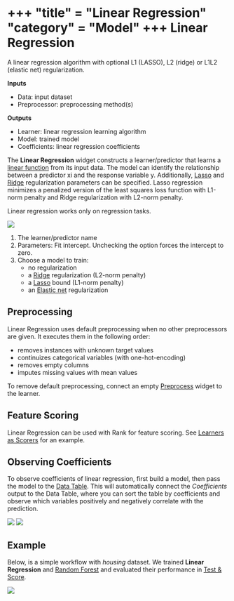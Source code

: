 +++
"title" = "Linear Regression"
"category" = "Model"
+++
Linear Regression
=================

A linear regression algorithm with optional L1 (LASSO), L2 (ridge) or L1L2 (elastic net) regularization.

**Inputs**

- Data: input dataset
- Preprocessor: preprocessing method(s)

**Outputs**

- Learner: linear regression learning algorithm
- Model: trained model
- Coefficients: linear regression coefficients

The **Linear Regression** widget constructs a learner/predictor that learns a [linear function](https://en.wikipedia.org/wiki/Linear_regression) from its input data. The model can identify the relationship between a predictor xi and the response variable y. Additionally, [Lasso](https://en.wikipedia.org/wiki/Least_squares#Lasso_method) and [Ridge](https://en.wikipedia.org/wiki/Least_squares#Lasso_method) regularization parameters can be specified. Lasso regression minimizes a penalized version of the least squares loss function with L1-norm penalty and Ridge regularization with L2-norm penalty.

Linear regression works only on regression tasks.

![](../images/Linear-Regression.png)

1. The learner/predictor name
2. Parameters: Fit intercept. Unchecking the option forces the intercept to zero.
3. Choose a model to train:
   - no regularization
   - a [Ridge](https://en.wikipedia.org/wiki/Least_squares#Lasso_method) regularization (L2-norm penalty)
   - a [Lasso](https://en.wikipedia.org/wiki/Least_squares#Lasso_method) bound (L1-norm penalty)
   - an [Elastic net](https://en.wikipedia.org/wiki/Elastic_net_regularization) regularization

Preprocessing
-------------

Linear Regression uses default preprocessing when no other preprocessors are given. It executes them in the following order:

- removes instances with unknown target values
- continuizes categorical variables (with one-hot-encoding)
- removes empty columns
- imputes missing values with mean values

To remove default preprocessing, connect an empty [Preprocess](../../data/preprocess/) widget to the learner.

Feature Scoring
---------------

Linear Regression can be used with Rank for feature scoring. See [Learners as Scorers](../../../learners-as-scorers/index/) for an example.

Observing Coefficients
----------------------

To observe coefficients of linear regression, first build a model, then pass the model to the [Data Table](../../data/datatable/). This will automatically connect the *Coefficients* output to the Data Table, where you can sort the table by coefficients and observe which variables positively and negatively correlate with the prediction.

![](../images/Linear-Regression-workflow.png)
![](../images/Linear-Regression-coefficients.png)


Example
-------

Below, is a simple workflow with *housing* dataset. We trained **Linear Regression** and [Random Forest](../model/randomforest.md) and evaluated their performance in [Test & Score](../../evaluate/testandscore/).

![](../images/LinearRegression-regression.png)
